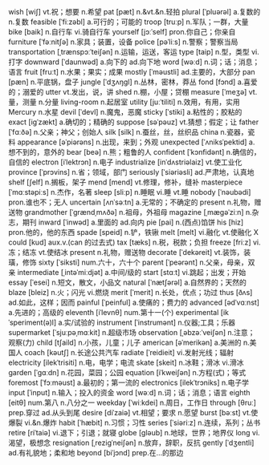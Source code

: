wish [wi∫] vt.祝；想要 n.希望
pat [pæt] n.&vt.&n.轻拍
plural [ˈpluərəl] a.复数的 n.复数
feasible [ˈfiːzəbl] a.可行的；可能的
troop [truːp] n.军队；一群，大量
bike [baik] n.自行车 vi.骑自行车
yourself [jɔːˈself] pron.你自己；你亲自
furniture [ˈfəːnit∫ə] n.家具；装置，设备
police [pəˈliːs] n.警察；警察当局
transportation [ˌtrænspɔːˈtei∫ən] n.运输，运送，客运
type [taip] n.型，类型 vi.打字
downward [ˈdaunwəd] a.向下的 ad.向下地
word [wəːd] n.词；话；消息；语言
fruit [fruːt] n.水果；果实；成果
mostly [ˈməustli] ad.主要的，大部分
pan [pæn] n.平底锅，盘子
jungle [ˈdʒʌŋgl] n.丛林，密林，莽丛
fond [fɔnd] a.喜爱的；溺爱的
utter vt.发出，说，讲
shed n.棚，小屋；贷棚
measure [ˈmeʒə] vt.量，测量 n.分量
living-room n.起居室
utility [juːˈtiliti] n.效用，有用，实用
Mercury n.水星
devil [ˈdevl] n.魔鬼，恶魔
sticky [ˈstiki] a.粘性的；胶粘的
exact [igˈzækt] a.确切的；精确的
suppose [səˈpəuz] vt.猜想；假定；让
father [ˈfɑːðə] n.父亲；神父；创始人
silk [silk] n.蚕丝，丝，丝织品
china n.瓷器，瓷料
appearance [əˈpiərəns] n.出现，来到；外观
unexpected [ˈʌniksˈpektid] a.想不到的，意外的
bear [beə] n.熊；粗鲁的人
confident [ˈkɔnfidənt] n.确信的，自信的
electron [iˈlektrɔn] n.电子
industrialize [inˈdʌstriəlaiz] vt.使工业化
province [ˈprɔvins] n.省；领域，部门
seriously [ˈsiəriəsli] ad.严肃地，认真地
shelf [∫elf] n.搁板，架子
mend [mend] vt.修理，修补，缝补
masterpiece [ˈmɑːstəpiːs] n.杰作，名著
sleep [sliːp] n.睡眠 vi.睡 vt.睡
nobody [ˈnəubədi] pron.谁也不；无人
uncertain [ʌnˈsəːtn] a.无常的；不确定的
present n.礼物，赠送物
grandmother [ˈgrændˌmʌðə] n.祖母，外祖母
magazine [ˌmægəˈziːn] n.杂志，期刊
inward [ˈinwəd] a.里面的 ad.向内
pie [pai] n.(西点)馅饼
his [hiz] pron.他的，他的东西
spade [speid] n.铲，铁锹
melt [melt] vi.融化 vt.使融化
X
could [kud] aux.v.(can 的过去式)
tax [tæks] n.税，税款；负担
freeze [friːz] vi.冻；结冻 vt.使结冰
present n.礼物，赠送物
decorate [ˈdekəreit] vt.装饰，装璜，修饰
sixty [ˈsiksti] num.六十，六十个
parent [ˈpeərənt] n.父亲，母亲，双亲
intermediate [ˌintəˈmiːdjət] a.中间/级的
start [stɑːt] vi.跳起；出发；开始
essay [ˈesei] n.短文，散文，小品文
natural [ˈnæt∫ərəl] a.自然界的；天然的
blaze [bleiz] n.火；闪光 vi.燃烧
merit [ˈmerit] n.长处，优点；功过
thus [ðʌs] ad.如此，这样；因而
painful [ˈpeinful] a.使痛的；费力的
advanced [ədˈvɑːnst] a.先进的；高级的
eleventh [iˈlevnθ] num.第十一(个)
experimental [ikˈsperiment(ə)l] a.实/试验的
instrument [ˈinstrumənt] n.仪器;工具；乐器
supermarket [ˈsjuːpəˌmɑːkit] n.超级市场
observation [ˌəbzəːˈvei∫ən] n.注意；观察(力)
child [t∫aild] n.小孩，儿童；儿子
american [əˈmerikən] a.美洲的 n.美国人
coach [kəut∫] n.长途公共汽车
radiate [ˈreidieit] vi.发射光线；辐射
electricity [ilekˈtrisiti] n.电，电学；电流
skate [skeit] n.冰鞋；滑冰 vi.滑冰
garden [ˈgɑːdn] n.花园，菜园；公园
equation [iˈkwei∫ən] n.方程(式)；等式
foremost [ˈfɔːməust] a.最初的；第一流的
electronics [ilekˈtrɔniks] n.电子学
input [ˈinput] n.输入；投入的资金
word [wəːd] n.词；话；消息；语言
eighth [eitθ] num.第八 n.八分之一
weekday [ˈwiːkdei] n.周日，工作日
through [θruː] prep.穿过 ad.从头到尾
desire [diˈzaiə] vt.相望；要求 n.愿望
burst [bəːst] vt.使爆裂 vi.&n.爆炸
habit [ˈhæbit] n.习惯；习性
series [ˈsiəriːz] n.连续，系列；丛书
retire [riˈtaiə] vi.退下；引退；就寝
globe [gləub] n.地球，世界；地界仪
long vi.渴望，极想念
resignation [ˌrezigˈnei∫ən] n.放弃，辞职，反抗
gently [ˈdʒentli] ad.有礼貌地；柔和地
beyond [biˈjɔnd] prep.在…的那边
